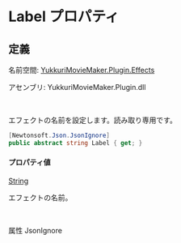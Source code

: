 # Label プロパティ

## 定義

名前空間: [YukkuriMovieMaker.Plugin.Effects](../../index.md)

アセンブリ: YukkuriMovieMaker.Plugin.dll

<br/>

エフェクトの名前を設定します。読み取り専用です。

```csharp
[Newtonsoft.Json.JsonIgnore]
public abstract string Label { get; }
```

#### プロパティ値
[String](https://learn.microsoft.com/ja-jp/dotnet/api/system.string)

エフェクトの名前。

<br/>

属性 JsonIgnore